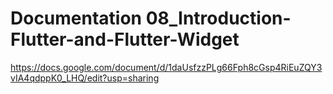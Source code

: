 # Documentation 08_Introduction-Flutter-and-Flutter-Widget
https://docs.google.com/document/d/1daUsfzzPLg66Fph8cGsp4RiEuZQY3vIA4qdppK0_LHQ/edit?usp=sharing 